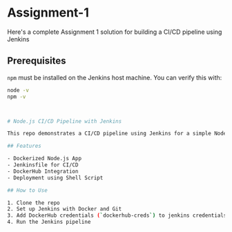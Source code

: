 # Assignment-1
Here's a complete Assignment 1 solution for building a CI/CD pipeline using Jenkins
## Prerequisites

`npm` must be installed on the Jenkins host machine.
  You can verify this with:
  ```bash
  node -v
  npm -v



# Node.js CI/CD Pipeline with Jenkins

This repo demonstrates a CI/CD pipeline using Jenkins for a simple Node.js app.

## Features

- Dockerized Node.js App
- Jenkinsfile for CI/CD
- DockerHub Integration
- Deployment using Shell Script

## How to Use

1. Clone the repo
2. Set up Jenkins with Docker and Git
3. Add DockerHub credentials (`dockerhub-creds`) to jenkins credentials
4. Run the Jenkins pipeline
